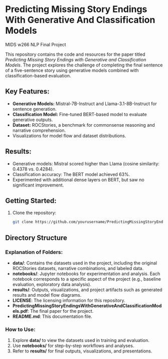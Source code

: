 # Predicting Missing Story Endings With Generative And Classification Models
MIDS w266 NLP Final Project

This repository contains the code and resources for the paper titled *Predicting Missing Story Endings with Generative and Classification Models*. The project explores the challenge of completing the final sentence of a five-sentence story using generative models combined with classification-based evaluation.

## Key Features:
- **Generative Models:** Mistral-7B-Instruct and Llama-3.1-8B-Instruct for sentence generation.
- **Classification Model:** Fine-tuned BERT-based model to evaluate generative outputs.
- **Dataset:** ROCStories, a benchmark for commonsense reasoning and narrative comprehension.
- Visualizations for model flow and dataset distributions.

## Results:
- Generative models: Mistral scored higher than Llama (cosine similarity: 0.4378 vs. 0.4284).
- Classification accuracy: The BERT model achieved 63%.
- Experimented with additional dense layers on BERT, but saw no significant improvement.

## Getting Started:
1. Clone the repository:
   ```bash
   git clone https://github.com/yourusername/PredictingMissingStoryEndingsWithGenerativeAndClassificationModels.git


## Directory Structure

### Explanation of Folders:
- **data/**: Contains the datasets used in the project, including the original ROCStories datasets, narrative combinations, and labeled data.
- **notebooks/**: Jupyter notebooks for experimentation and analysis. Each notebook corresponds to a specific aspect of the project (e.g., baseline evaluation, exploratory data analysis).
- **results/**: Outputs, visualizations, and project artifacts such as generated results and model flow diagrams.
- **LICENSE**: The licensing information for this repository.
- **PredictingMissingStoryEndingsWithGenerativeAndClassificationModels.pdf**: The final paper for the project.
- **README.md**: This documentation file.

### How to Use:
1. Explore **data/** to view the datasets used in training and evaluation.
2. Use **notebooks/** for step-by-step workflows and analyses.
3. Refer to **results/** for final outputs, visualizations, and presentations.
